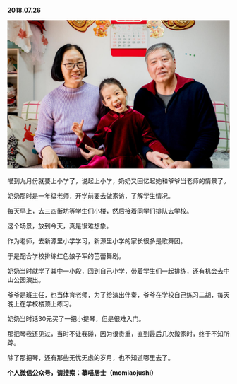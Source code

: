 
          
            
**2018.07.26**



![](img/51001-6eeae75da74b2226.jpg)




喵到九月份就要上小学了，说起上小学，奶奶又回忆起她和爷爷当老师的情景了。

奶奶那时是一年级老师，开学前要去做家访，了解学生情况。

每天早上，去三四街坊等学生们小楼，然后接着同学们排队去学校。

这个场景，放到今天，真是很难想象。

作为老师，去新源里小学学习，新源里小学的家长很多是歌舞团。

于是配合学校排练红色娘子军的芭蕾舞剧。

奶奶当时就学了其中一小段，回到自己小学，带着学生们一起排练，还有机会去中山公园演出。

爷爷是班主任，也当体育老师，为了给演出伴奏，爷爷在学校自己练习二胡，每天晚上在学校楼顶上练习。

奶奶当时话30元买了一把小提琴，但是很难入门。

那把琴我还见过，当时不让我碰，因为很贵重，直到最后几次搬家时，终于不知所踪。

除了那把琴，还有那些无忧无虑的岁月，也不知道哪里去了。


**个人微信公众号，请搜索：摹喵居士（momiaojushi）**

          
        